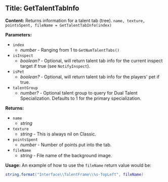 ## Title: GetTalentTabInfo

**Content:**
Returns information for a talent tab (tree).
`name, texture, pointsSpent, fileName = GetTalentTabInfo(index)`

**Parameters:**
- `index`
  - *number* - Ranging from 1 to `GetNumTalentTabs()`
- `isInspect`
  - *boolean?* - Optional, will return talent tab info for the current inspect target if true (see `NotifyInspect`).
- `isPet`
  - *boolean?* - Optional, will return talent tab info for the players' pet if true.
- `talentGroup`
  - *number?* - Optional talent group to query for Dual Talent Specialization. Defaults to 1 for the primary specialization.

**Returns:**
- `name`
  - *string*
- `texture`
  - *string* - This is always nil on Classic.
- `pointsSpent`
  - *number* - Number of points put into the tab.
- `fileName`
  - *string* - File name of the background image.

**Usage:**
An example of how to use the `fileName` return value would be:
```lua
string.format("Interface\\TalentFrame\\%s-TopLeft", fileName)
```